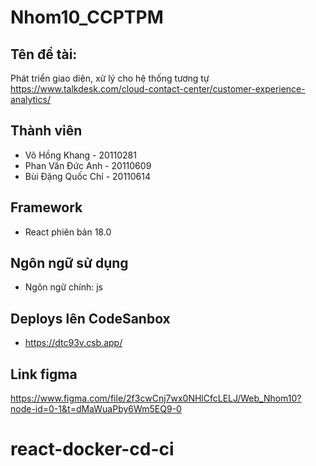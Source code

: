# Nhom10_CCPTPM
## Tên đề tài:
Phát triển giao diện, xử lý cho hệ thống tương tự https://www.talkdesk.com/cloud-contact-center/customer-experience-analytics/ 

## Thành viên
* Võ Hồng Khang - 20110281
* Phan Văn Đức Anh - 20110609
* Bùi Đặng Quốc Chí - 20110614

## Framework
* React phiên bản 18.0


## Ngôn ngữ sử dụng
* Ngôn ngữ chính: js

## Deploys lên CodeSanbox
* https://dtc93v.csb.app/

## Link figma
https://www.figma.com/file/2f3cwCnj7wx0NHlCfcLELJ/Web_Nhom10?node-id=0-1&t=dMaWuaPby6Wm5EQ9-0
# react-docker-cd-ci
